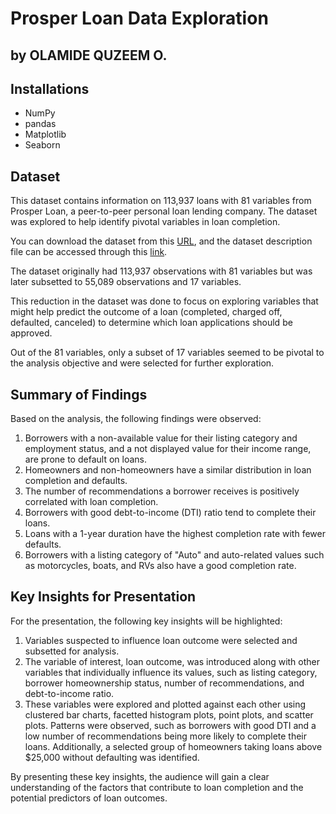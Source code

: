 # Prosper Loan Data Exploration
## by OLAMIDE QUZEEM O.

<h2>Installations</h2>
<ul>
<li>NumPy</li>
<li>pandas</li>
<li>Matplotlib</li>
<li>Seaborn</li>
</ul>

## Dataset


<p>This dataset contains information on 113,937 loans with 81 variables from Prosper Loan, a peer-to-peer personal loan lending company. The dataset was explored to help identify pivotal variables in loan completion.</p>

<p>You can download the dataset from this <a href='https://s3.amazonaws.com/udacity-hosted-downloads/ud651/prosperLoanData.csv'>URL</a>, and the dataset description file can be accessed through this <a href='https://docs.google.com/spreadsheets/d/1gDyi_L4UvIrLTEC6Wri5nbaMmkGmLQBk-Yx3z0XDEtI/edit#gid'>link</a>.</p>

<p>The dataset originally had 113,937 observations with 81 variables but was later subsetted to 55,089 observations and 17 variables.</p>

<p>This reduction in the dataset was done to focus on exploring variables that might help predict the outcome of a loan (completed, charged off, defaulted, canceled) to determine which loan applications should be approved.</p>

<p>Out of the 81 variables, only a subset of 17 variables seemed to be pivotal to the analysis objective and were selected for further exploration.</p>

<h2>Summary of Findings</h2>

<p>Based on the analysis, the following findings were observed:</p>

<ol>
  <li>Borrowers with a non-available value for their listing category and employment status, and a not displayed value for their income range, are prone to default on loans.</li>
  <li>Homeowners and non-homeowners have a similar distribution in loan completion and defaults.</li>
  <li>The number of recommendations a borrower receives is positively correlated with loan completion.</li>
  <li>Borrowers with good debt-to-income (DTI) ratio tend to complete their loans.</li>
  <li>Loans with a 1-year duration have the highest completion rate with fewer defaults.</li>
  <li>Borrowers with a listing category of "Auto" and auto-related values such as motorcycles, boats, and RVs also have a good completion rate.</li>
</ol>

<h2>Key Insights for Presentation</h2>

<p>For the presentation, the following key insights will be highlighted:</p>

<ol>
  <li>Variables suspected to influence loan outcome were selected and subsetted for analysis.</li>
  <li>The variable of interest, loan outcome, was introduced along with other variables that individually influence its values, such as listing category, borrower homeownership status, number of recommendations, and debt-to-income ratio.</li>
  <li>These variables were explored and plotted against each other using clustered bar charts, facetted histogram plots, point plots, and scatter plots. Patterns were observed, such as borrowers with good DTI and a low number of recommendations being more likely to complete their loans. Additionally, a selected group of homeowners taking loans above $25,000 without defaulting was identified.</li>
</ol>

<p>By presenting these key insights, the audience will gain a clear understanding of the factors that contribute to loan completion and the potential predictors of loan outcomes.</p>




